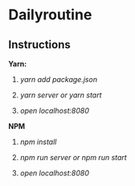 # Dailyroutine
## Instructions
**Yarn:**

1. *yarn add package.json*

2. *yarn server or yarn start*

3. *open localhost:8080*

**NPM**

1. *npm install*

2. *npm run server or npm run start*

3. *open localhost:8080*
